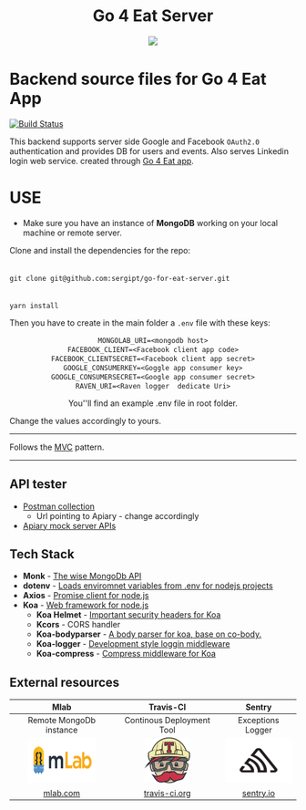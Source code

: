 <h1 align="center">Go 4 Eat Server</h1>
<div align="center">
<img src="https://github.com/glitches/go-for-eat-server/blob/feature/documentation/assets/appIcone.png?raw=true">
</div>

# Backend source files for Go 4 Eat App

[![Build Status](https://travis-ci.org/Glitches/go-for-eat-server.svg?branch=development)](https://travis-ci.org/Glitches/go-for-eat-server)

This backend supports server side Google and Facebook `OAuth2.0` authentication and provides DB for users and events.
Also serves Linkedin login web service.
created through [Go 4 Eat app](https://github.com/redspanner/go-for-eat-client).

# USE

* Make sure you have an instance of **MongoDB** working on your local machine or remote server.

Clone and install the dependencies for the repo:

<code>
git clone git@github.com:sergipt/go-for-eat-server.git

yarn install
</code>

Then you have to create in the main folder a `.env` file with these keys:

<div align="center">

```dotenv
MONGOLAB_URI=<mongodb host>
FACEBOOK_CLIENT=<Facebook client app code>
FACEBOOK_CLIENTSECRET=<Facebook client app secret>
GOOGLE_CONSUMERKEY=<Goggle app consumer key>
GOOGLE_CONSUMERSECRET=<Google app consumer secret>
RAVEN_URI=<Raven logger  dedicate Uri>
```

You''ll find an example .env file in root folder.

</div>

Change the values accordingly to yours.

---

Follows the [MVC](https://en.wikipedia.org/wiki/Model%E2%80%93view%E2%80%93controller) pattern.

---

## API tester

* [Postman collection](https://www.getpostman.com/collections/fe388c40163fa169bada)
  * Url pointing to Apiary - change accordingly
* [Apiary mock server APIs](https://go4eat.docs.apiary.io/#reference)

## Tech Stack

* **Monk** - [The wise MongoDb API](https://github.com/Automattic/monk)
* **dotenv** - [Loads enviromnet variables from .env for nodejs projects](https://github.com/motdotla/dotenv)
* **Axios** - [Promise client for node.js](https://github.com/axios/axios)
* **Koa** - [Web framework for node.js](http://koajs.com/)
  * **Koa Helmet** - [Important security headers for Koa](https://github.com/venables/koa-helmet)
  * **Kcors** - CORS handler
  * **Koa-bodyparser** - [A body parser for koa, base on co-body.](https://github.com/koajs/bodyparser)
  * **Koa-logger** - [Development style loggin middleware](https://github.com/koajs/logger)
  * **Koa-compress** - [Compress middleware for Koa](https://github.com/koajs/compress)

## External resources

|                                                                 **Mlab**                                                                 |                                                              **Travis-CI**                                                              |                                                                **Sentry**                                                                 |
| :--------------------------------------------------------------------------------------------------------------------------------------: | :-------------------------------------------------------------------------------------------------------------------------------------: | :---------------------------------------------------------------------------------------------------------------------------------------: |
|                                                         Remote MongoDb instance                                                          |                                                        Continous Deployment Tool                                                        |                                                             Exceptions Logger                                                             |
| <img src="https://github.com/Glitches/go-for-eat-server/blob/development/assets/mLab-logo-onlight.png?raw=true" height="80" width="120"> | <img src="https://github.com/Glitches/go-for-eat-server/blob/development/assets/TravisCI-Mascot-1.png?raw=true" height="80" width="80"> | <img src="https://github.com/Glitches/go-for-eat-server/blob/development/assets/sentry-glyph-black.png?raw=true" height="80" width="120"> |
|                                                     [mlab.com](https://www.mlab.com)                                                     |                                                     [travis-ci.org](travis-ci.org)                                                      |                                                   [sentry.io](http://sentry.io/welcome)                                                   |
